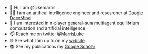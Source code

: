 - 👋 Hi, I am @lukemarris
- 👨‍💻 I am an artifical intelligence engineer and researcher at [Google DeepMind](https://www.deepmind.com/)
- 👀 I am interested in n-player general-sum multiagent equilibrium computation and artificial intelligence
- 📫 Reach me on twitter [@MarrisLuke](https://twitter.com/MarrisLuke)
- 🌐 See what I am up to on my [website](https://lukemarris.info/)
- 📚 See my publications my [Google Scholar](engineer)

<!---
lukemarris/lukemarris is a ✨ special ✨ repository because its `README.md` (this file) appears on your GitHub profile.
You can click the Preview link to take a look at your changes.
--->
